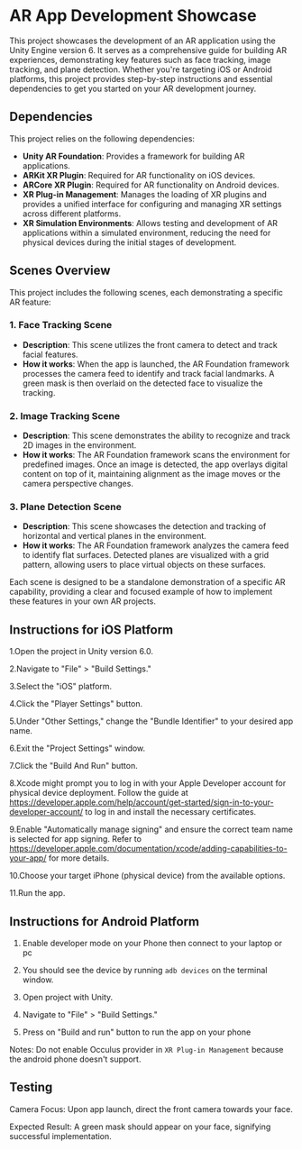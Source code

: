 # AR App Development Showcase

This project showcases the development of an AR application using the Unity Engine version 6. It serves as a comprehensive guide for building AR experiences, demonstrating key features such as face tracking, image tracking, and plane detection. Whether you're targeting iOS or Android platforms, this project provides step-by-step instructions and essential dependencies to get you started on your AR development journey.

## Dependencies

This project relies on the following dependencies:

- **Unity AR Foundation**: Provides a framework for building AR applications.
- **ARKit XR Plugin**: Required for AR functionality on iOS devices.
- **ARCore XR Plugin**: Required for AR functionality on Android devices.
- **XR Plug-in Management**: Manages the loading of XR plugins and provides a unified interface for configuring and managing XR settings across different platforms.
- **XR Simulation Environments**: Allows testing and development of AR applications within a simulated environment, reducing the need for physical devices during the initial stages of development.

## Scenes Overview

This project includes the following scenes, each demonstrating a specific AR feature:

### 1. Face Tracking Scene
- **Description**: This scene utilizes the front camera to detect and track facial features.
- **How it works**: When the app is launched, the AR Foundation framework processes the camera feed to identify and track facial landmarks. A green mask is then overlaid on the detected face to visualize the tracking.

### 2. Image Tracking Scene
- **Description**: This scene demonstrates the ability to recognize and track 2D images in the environment.
- **How it works**: The AR Foundation framework scans the environment for predefined images. Once an image is detected, the app overlays digital content on top of it, maintaining alignment as the image moves or the camera perspective changes.

### 3. Plane Detection Scene
- **Description**: This scene showcases the detection and tracking of horizontal and vertical planes in the environment.
- **How it works**: The AR Foundation framework analyzes the camera feed to identify flat surfaces. Detected planes are visualized with a grid pattern, allowing users to place virtual objects on these surfaces.

Each scene is designed to be a standalone demonstration of a specific AR capability, providing a clear and focused example of how to implement these features in your own AR projects.


## Instructions for iOS Platform

1.Open the project in Unity version 6.0.

2.Navigate to "File" > "Build Settings."

3.Select the "iOS" platform.

4.Click the "Player Settings" button.

5.Under "Other Settings," change the "Bundle Identifier" to your desired app name.

6.Exit the "Project Settings" window.

7.Click the "Build And Run" button.

8.Xcode might prompt you to log in with your Apple Developer account for physical device deployment. Follow the guide at https://developer.apple.com/help/account/get-started/sign-in-to-your-developer-account/ to log in and install the necessary certificates.

9.Enable "Automatically manage signing" and ensure the correct team name is selected for app signing. Refer to https://developer.apple.com/documentation/xcode/adding-capabilities-to-your-app/ for more details.

10.Choose your target iPhone (physical device) from the available options.

11.Run the app.

## Instructions for Android Platform

1. Enable developer mode on your Phone then connect to your laptop or pc

2. You should see the device by running `adb devices` on the terminal window.

3. Open project with Unity.

4. Navigate to "File" > "Build Settings."

5. Press on "Build and run" button to run the app on your phone

Notes: Do not enable Occulus provider in `XR Plug-in Management` because the android phone doesn't support.

## Testing

Camera Focus: Upon app launch, direct the front camera towards your face.

Expected Result: A green mask should appear on your face, signifying successful implementation.


